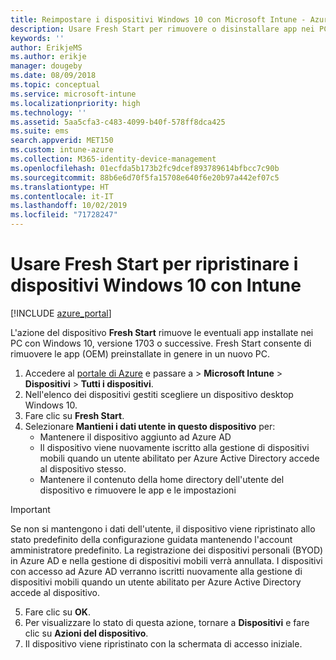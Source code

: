 ```yaml
---
title: Reimpostare i dispositivi Windows 10 con Microsoft Intune - Azure | Microsoft Docs
description: Usare Fresh Start per rimuovere o disinstallare app nei PC Windows 10 tramite Microsoft Intune.
keywords: ''
author: ErikjeMS
ms.author: erikje
manager: dougeby
ms.date: 08/09/2018
ms.topic: conceptual
ms.service: microsoft-intune
ms.localizationpriority: high
ms.technology: ''
ms.assetid: 5aa5cfa3-c483-4099-b40f-578ff8dca425
ms.suite: ems
search.appverid: MET150
ms.custom: intune-azure
ms.collection: M365-identity-device-management
ms.openlocfilehash: 01ecfda5b173b2fc9dcef893789614bfbcc7c90b
ms.sourcegitcommit: 88b6e6d70f5fa15708e640f6e20b97a442ef07c5
ms.translationtype: HT
ms.contentlocale: it-IT
ms.lasthandoff: 10/02/2019
ms.locfileid: "71728247"
---
```

# <a name="use-fresh-start-to-reset-windows-10-devices-with-intune"></a>Usare Fresh Start per ripristinare i dispositivi Windows 10 con Intune


[!INCLUDE [azure_portal](../includes/azure_portal.md)]

L'azione del dispositivo **Fresh Start** rimuove le eventuali app installate nei PC con Windows 10, versione 1703 o successive. Fresh Start consente di rimuovere le app (OEM) preinstallate in genere in un nuovo PC. 

1. Accedere al [portale di Azure](https://portal.azure.com) e passare a > **Microsoft Intune** > **Dispositivi** > **Tutti i dispositivi**.
2. Nell'elenco dei dispositivi gestiti scegliere un dispositivo desktop Windows 10.
3. Fare clic su **Fresh Start**. 
4. Selezionare **Mantieni i dati utente in questo dispositivo** per:
   * Mantenere il dispositivo aggiunto ad Azure AD
   * Il dispositivo viene nuovamente iscritto alla gestione di dispositivi mobili quando un utente abilitato per Azure Active Directory accede al dispositivo stesso.
   * Mantenere il contenuto della home directory dell'utente del dispositivo e rimuovere le app e le impostazioni

  > [!IMPORTANT]
 > Se non si mantengono i dati dell'utente, il dispositivo viene ripristinato allo stato predefinito della configurazione guidata mantenendo l'account amministratore predefinito.
 > La registrazione dei dispositivi personali (BYOD) in Azure AD e nella gestione di dispositivi mobili verrà annullata.
 > I dispositivi con accesso ad Azure AD verranno iscritti nuovamente alla gestione di dispositivi mobili quando un utente abilitato per Azure Active Directory accede al dispositivo.
 
5. Fare clic su **OK**.   
6. Per visualizzare lo stato di questa azione, tornare a **Dispositivi** e fare clic su **Azioni del dispositivo**.  
7. Il dispositivo viene ripristinato con la schermata di accesso iniziale.
